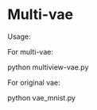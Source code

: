 # Multi-vae


Usage:

For multi-vae:

python multiview-vae.py

For original vae:

python vae_mnist.py
